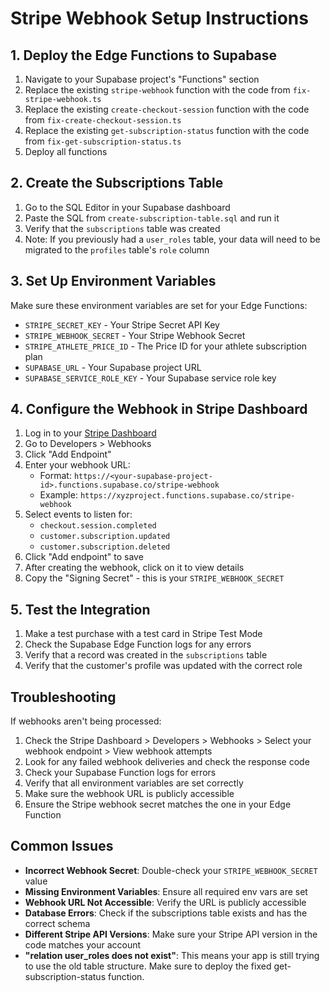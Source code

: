 
# Stripe Webhook Setup Instructions

## 1. Deploy the Edge Functions to Supabase

1. Navigate to your Supabase project's "Functions" section
2. Replace the existing `stripe-webhook` function with the code from `fix-stripe-webhook.ts`
3. Replace the existing `create-checkout-session` function with the code from `fix-create-checkout-session.ts`
4. Replace the existing `get-subscription-status` function with the code from `fix-get-subscription-status.ts`
5. Deploy all functions

## 2. Create the Subscriptions Table

1. Go to the SQL Editor in your Supabase dashboard
2. Paste the SQL from `create-subscription-table.sql` and run it
3. Verify that the `subscriptions` table was created
4. Note: If you previously had a `user_roles` table, your data will need to be migrated to the `profiles` table's `role` column

## 3. Set Up Environment Variables

Make sure these environment variables are set for your Edge Functions:

- `STRIPE_SECRET_KEY` - Your Stripe Secret API Key
- `STRIPE_WEBHOOK_SECRET` - Your Stripe Webhook Secret
- `STRIPE_ATHLETE_PRICE_ID` - The Price ID for your athlete subscription plan
- `SUPABASE_URL` - Your Supabase project URL
- `SUPABASE_SERVICE_ROLE_KEY` - Your Supabase service role key

## 4. Configure the Webhook in Stripe Dashboard

1. Log in to your [Stripe Dashboard](https://dashboard.stripe.com/)
2. Go to Developers > Webhooks
3. Click "Add Endpoint"
4. Enter your webhook URL:
   - Format: `https://<your-supabase-project-id>.functions.supabase.co/stripe-webhook`
   - Example: `https://xyzproject.functions.supabase.co/stripe-webhook`
5. Select events to listen for:
   - `checkout.session.completed`
   - `customer.subscription.updated`
   - `customer.subscription.deleted`
6. Click "Add endpoint" to save
7. After creating the webhook, click on it to view details
8. Copy the "Signing Secret" - this is your `STRIPE_WEBHOOK_SECRET`

## 5. Test the Integration

1. Make a test purchase with a test card in Stripe Test Mode
2. Check the Supabase Edge Function logs for any errors
3. Verify that a record was created in the `subscriptions` table
4. Verify that the customer's profile was updated with the correct role

## Troubleshooting

If webhooks aren't being processed:

1. Check the Stripe Dashboard > Developers > Webhooks > Select your webhook endpoint > View webhook attempts
2. Look for any failed webhook deliveries and check the response code
3. Check your Supabase Function logs for errors
4. Verify that all environment variables are set correctly
5. Make sure the webhook URL is publicly accessible
6. Ensure the Stripe webhook secret matches the one in your Edge Function

## Common Issues

- **Incorrect Webhook Secret**: Double-check your `STRIPE_WEBHOOK_SECRET` value
- **Missing Environment Variables**: Ensure all required env vars are set
- **Webhook URL Not Accessible**: Verify the URL is publicly accessible
- **Database Errors**: Check if the subscriptions table exists and has the correct schema
- **Different Stripe API Versions**: Make sure your Stripe API version in the code matches your account
- **"relation user_roles does not exist"**: This means your app is still trying to use the old table structure. Make sure to deploy the fixed get-subscription-status function. 
